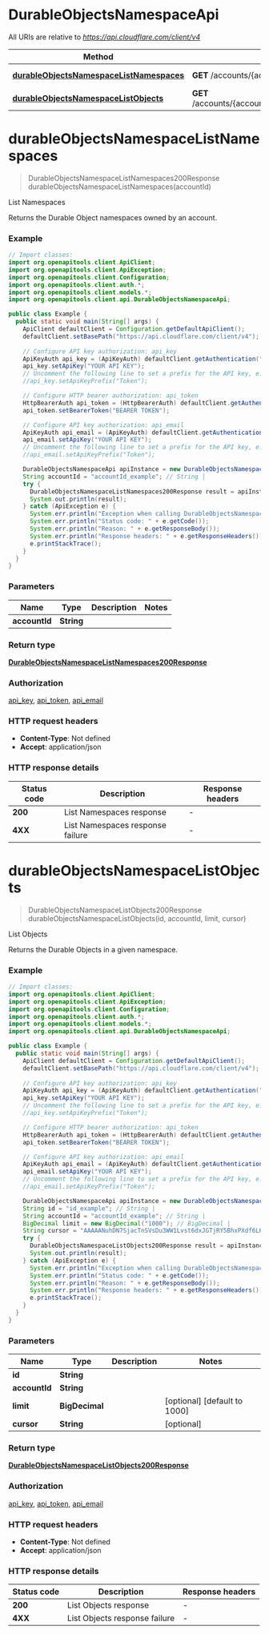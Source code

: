 # DurableObjectsNamespaceApi

All URIs are relative to *https://api.cloudflare.com/client/v4*

| Method | HTTP request | Description |
|------------- | ------------- | -------------|
| [**durableObjectsNamespaceListNamespaces**](DurableObjectsNamespaceApi.md#durableObjectsNamespaceListNamespaces) | **GET** /accounts/{account_id}/workers/durable_objects/namespaces | List Namespaces |
| [**durableObjectsNamespaceListObjects**](DurableObjectsNamespaceApi.md#durableObjectsNamespaceListObjects) | **GET** /accounts/{account_id}/workers/durable_objects/namespaces/{id}/objects | List Objects |


<a id="durableObjectsNamespaceListNamespaces"></a>
# **durableObjectsNamespaceListNamespaces**
> DurableObjectsNamespaceListNamespaces200Response durableObjectsNamespaceListNamespaces(accountId)

List Namespaces

Returns the Durable Object namespaces owned by an account.

### Example
```java
// Import classes:
import org.openapitools.client.ApiClient;
import org.openapitools.client.ApiException;
import org.openapitools.client.Configuration;
import org.openapitools.client.auth.*;
import org.openapitools.client.models.*;
import org.openapitools.client.api.DurableObjectsNamespaceApi;

public class Example {
  public static void main(String[] args) {
    ApiClient defaultClient = Configuration.getDefaultApiClient();
    defaultClient.setBasePath("https://api.cloudflare.com/client/v4");
    
    // Configure API key authorization: api_key
    ApiKeyAuth api_key = (ApiKeyAuth) defaultClient.getAuthentication("api_key");
    api_key.setApiKey("YOUR API KEY");
    // Uncomment the following line to set a prefix for the API key, e.g. "Token" (defaults to null)
    //api_key.setApiKeyPrefix("Token");

    // Configure HTTP bearer authorization: api_token
    HttpBearerAuth api_token = (HttpBearerAuth) defaultClient.getAuthentication("api_token");
    api_token.setBearerToken("BEARER TOKEN");

    // Configure API key authorization: api_email
    ApiKeyAuth api_email = (ApiKeyAuth) defaultClient.getAuthentication("api_email");
    api_email.setApiKey("YOUR API KEY");
    // Uncomment the following line to set a prefix for the API key, e.g. "Token" (defaults to null)
    //api_email.setApiKeyPrefix("Token");

    DurableObjectsNamespaceApi apiInstance = new DurableObjectsNamespaceApi(defaultClient);
    String accountId = "accountId_example"; // String | 
    try {
      DurableObjectsNamespaceListNamespaces200Response result = apiInstance.durableObjectsNamespaceListNamespaces(accountId);
      System.out.println(result);
    } catch (ApiException e) {
      System.err.println("Exception when calling DurableObjectsNamespaceApi#durableObjectsNamespaceListNamespaces");
      System.err.println("Status code: " + e.getCode());
      System.err.println("Reason: " + e.getResponseBody());
      System.err.println("Response headers: " + e.getResponseHeaders());
      e.printStackTrace();
    }
  }
}
```

### Parameters

| Name | Type | Description  | Notes |
|------------- | ------------- | ------------- | -------------|
| **accountId** | **String**|  | |

### Return type

[**DurableObjectsNamespaceListNamespaces200Response**](DurableObjectsNamespaceListNamespaces200Response.md)

### Authorization

[api_key](../README.md#api_key), [api_token](../README.md#api_token), [api_email](../README.md#api_email)

### HTTP request headers

 - **Content-Type**: Not defined
 - **Accept**: application/json

### HTTP response details
| Status code | Description | Response headers |
|-------------|-------------|------------------|
| **200** | List Namespaces response |  -  |
| **4XX** | List Namespaces response failure |  -  |

<a id="durableObjectsNamespaceListObjects"></a>
# **durableObjectsNamespaceListObjects**
> DurableObjectsNamespaceListObjects200Response durableObjectsNamespaceListObjects(id, accountId, limit, cursor)

List Objects

Returns the Durable Objects in a given namespace.

### Example
```java
// Import classes:
import org.openapitools.client.ApiClient;
import org.openapitools.client.ApiException;
import org.openapitools.client.Configuration;
import org.openapitools.client.auth.*;
import org.openapitools.client.models.*;
import org.openapitools.client.api.DurableObjectsNamespaceApi;

public class Example {
  public static void main(String[] args) {
    ApiClient defaultClient = Configuration.getDefaultApiClient();
    defaultClient.setBasePath("https://api.cloudflare.com/client/v4");
    
    // Configure API key authorization: api_key
    ApiKeyAuth api_key = (ApiKeyAuth) defaultClient.getAuthentication("api_key");
    api_key.setApiKey("YOUR API KEY");
    // Uncomment the following line to set a prefix for the API key, e.g. "Token" (defaults to null)
    //api_key.setApiKeyPrefix("Token");

    // Configure HTTP bearer authorization: api_token
    HttpBearerAuth api_token = (HttpBearerAuth) defaultClient.getAuthentication("api_token");
    api_token.setBearerToken("BEARER TOKEN");

    // Configure API key authorization: api_email
    ApiKeyAuth api_email = (ApiKeyAuth) defaultClient.getAuthentication("api_email");
    api_email.setApiKey("YOUR API KEY");
    // Uncomment the following line to set a prefix for the API key, e.g. "Token" (defaults to null)
    //api_email.setApiKeyPrefix("Token");

    DurableObjectsNamespaceApi apiInstance = new DurableObjectsNamespaceApi(defaultClient);
    String id = "id_example"; // String | 
    String accountId = "accountId_example"; // String | 
    BigDecimal limit = new BigDecimal("1000"); // BigDecimal | 
    String cursor = "AAAAANuhDN7SjacTnSVsDu3WW1Lvst6dxJGTjRY5BhxPXdf6L6uTcpd_NVtjhn11OUYRsVEykxoUwF-JQU4dn6QylZSKTOJuG0indrdn_MlHpMRtsxgXjs-RPdHYIVm3odE_uvEQ_dTQGFm8oikZMohns34DLBgrQpc"; // String | 
    try {
      DurableObjectsNamespaceListObjects200Response result = apiInstance.durableObjectsNamespaceListObjects(id, accountId, limit, cursor);
      System.out.println(result);
    } catch (ApiException e) {
      System.err.println("Exception when calling DurableObjectsNamespaceApi#durableObjectsNamespaceListObjects");
      System.err.println("Status code: " + e.getCode());
      System.err.println("Reason: " + e.getResponseBody());
      System.err.println("Response headers: " + e.getResponseHeaders());
      e.printStackTrace();
    }
  }
}
```

### Parameters

| Name | Type | Description  | Notes |
|------------- | ------------- | ------------- | -------------|
| **id** | **String**|  | |
| **accountId** | **String**|  | |
| **limit** | **BigDecimal**|  | [optional] [default to 1000] |
| **cursor** | **String**|  | [optional] |

### Return type

[**DurableObjectsNamespaceListObjects200Response**](DurableObjectsNamespaceListObjects200Response.md)

### Authorization

[api_key](../README.md#api_key), [api_token](../README.md#api_token), [api_email](../README.md#api_email)

### HTTP request headers

 - **Content-Type**: Not defined
 - **Accept**: application/json

### HTTP response details
| Status code | Description | Response headers |
|-------------|-------------|------------------|
| **200** | List Objects response |  -  |
| **4XX** | List Objects response failure |  -  |


